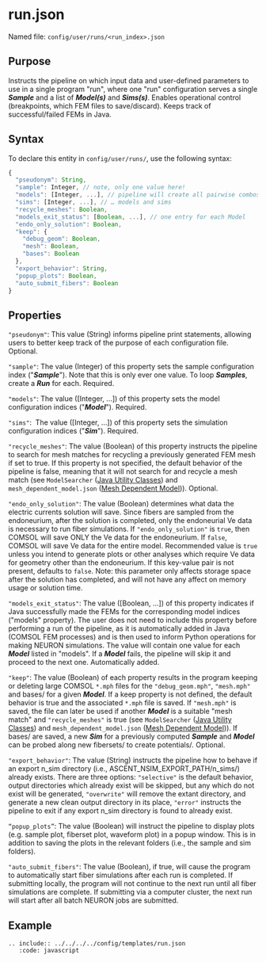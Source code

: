 # run.json

Named file: `config/user/runs/<run_index>.json`

## Purpose

Instructs the pipeline on which input data and user-defined
parameters to use in a single program "run", where one "run"
configuration serves a single **_Sample_** and a list of
**_Model(s)_** and **_Sims(s)_**. Enables operational control
(breakpoints, which FEM files to save/discard). Keeps track of
successful/failed FEMs in Java.

## Syntax

To declare this entity in `config/user/runs/`, use the
following syntax:

```javascript
{
  "pseudonym": String,
  "sample": Integer, // note, only one value here!
  "models": [Integer, ...], // pipeline will create all pairwise combos of …
  "sims": [Integer, ...], // … models and sims
  "recycle_meshes": Boolean,
  "models_exit_status": [Boolean, ...], // one entry for each Model
  "endo_only_solution": Boolean,
  "keep": {
    "debug_geom": Boolean,
    "mesh": Boolean,
    "bases": Boolean
  },
  "export_behavior": String,
  "popup_plots": Boolean,
  "auto_submit_fibers": Boolean
}
```

## Properties

`"pseudonym"`: This value (String) informs pipeline print statements, allowing
users to better keep track of the purpose of each configuration file. Optional.

`"sample"`: The value (Integer) of this property sets the sample
configuration index ("**_Sample_**"). Note that this is only ever one
value. To loop **_Samples_**, create a **_Run_** for each. Required.

`"models"`: The value (\[Integer, ...\]) of this property sets the model
configuration indices ("**_Model_**"). Required.

`"sims"`:  The value (\[Integer, ...\]) of this property sets the
simulation configuration indices ("**_Sim_**"). Required.

`"recycle_meshes"`: The value (Boolean) of this property instructs the
pipeline to search for mesh matches for recycling a previously generated
FEM mesh if set to true. If this property is not specified, the default
behavior of the pipeline is false, meaning that it will not search for
and recycle a mesh match (see `ModelSearcher` ([Java Utility Classes](../../Code_Hierarchy/Java.md#java-utility-classes)) and
`mesh_dependent_model.json` ([Mesh Dependent Model](../../JSON/JSON_parameters/mesh_dependent_model))). Optional.

`"endo_only_solution"`: The value (Boolean) determines what data the electric currents
solution will save. Since fibers are sampled from the endoneurium, after the
solution is completed, only the endoneurial Ve data is necessary to run fiber
simulations. If `"endo_only_solution"` is `true`, then COMSOL will save ONLY
the Ve data for the endoneurium. If `false`, COMSOL will save Ve data for the entire model.
Recommended value is `true` unless you intend to generate plots or other analyses
which require Ve data for geometry other than the endoneurium. If this key-value pair
is not present, defaults to `false`. Note: this parameter only affects storage
space after the solution has completed, and will not have any affect on memory
usage or solution time.

`"models_exit_status"`: The value (\[Boolean, ...\]) of this property
indicates if Java successfully made the FEMs for the corresponding model
indices ("models" property). The user does not need to include this
property before performing a run of the pipeline, as it is automatically
added in Java (COMSOL FEM processes) and is then used to inform Python
operations for making NEURON simulations. The value will contain one
value for each **_Model_** listed in "models". If a **_Model_** fails,
the pipeline will skip it and proceed to the next one. Automatically
added.

`"keep"`: The value (Boolean) of each property results in the program
keeping or deleting large COMSOL `*.mph` files for the `"debug_geom.mph"`,
`"mesh.mph"` and bases/ for a given **_Model_**. If a keep property is not
defined, the default behavior is true and the associated `*.mph` file is
saved. If `"mesh.mph"` is saved, the file can later be used if another
**_Model_** is a suitable "mesh match" and `"recycle_meshes"` is true
(see `ModelSearcher` ([Java Utility Classes](../../Code_Hierarchy/Java.md#java-utility-classes)) and `mesh_dependent_model.json` ([Mesh Dependent Model](../../JSON/JSON_parameters/mesh_dependent_model))). If bases/ are saved, a
new **_Sim_** for a previously computed **_Sample_** and **_Model_** can
be probed along new fibersets/ to create potentials/_._ Optional.

`"export_behavior"`: The value (String) instructs the pipeline how to behave if
an export n_sim directory (i.e., ASCENT_NSIM_EXPORT_PATH/n_sims/<directory>)
already exists. There are three options: `"selective"` is the default behavior,
output directories which already exist will be skipped, but any which do not exist
will be generated, `"overwrite"` will remove the extant directory,
and generate a new clean output directory in its place, `"error"` instructs the
pipeline to exit if any export n_sim directory is found to already exist.

`“popup_plots”`: The value (Boolean) will instruct the pipeline to display plots
(e.g. sample plot, fiberset plot, waveform plot) in a popup window. This is in addition
to saving the plots in the relevant folders (i.e., the sample and sim folders).

`"auto_submit_fibers"`: The value (Boolean), if true, will cause the program to automatically start fiber simulations after each run is completed.
If submitting locally, the program will not continue to the next run until all fiber simulations are complete. If submitting via a computer cluster,
the next run will start after all batch NEURON jobs are submitted.

## Example

```{eval-rst}
.. include:: ../../../../config/templates/run.json
   :code: javascript
```
